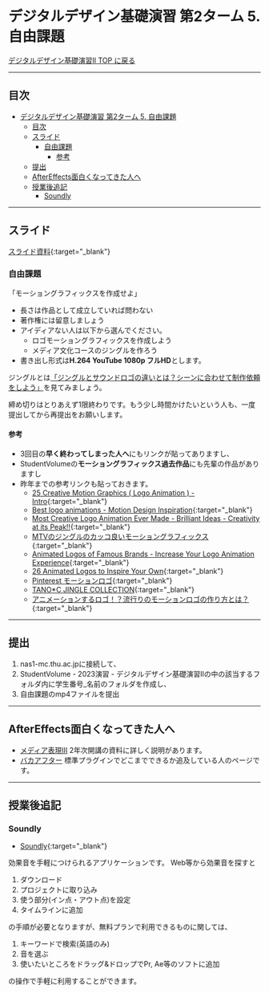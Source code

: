 # デジタルデザイン基礎演習 第2ターム 5. 自由課題

[デジタルデザイン基礎演習II TOP に戻る](./index.md)

---
## 目次

- [デジタルデザイン基礎演習 第2ターム 5. 自由課題](#デジタルデザイン基礎演習-第2ターム-5-自由課題)
  - [目次](#目次)
  - [スライド](#スライド)
    - [自由課題](#自由課題)
      - [参考](#参考)
  - [提出](#提出)
  - [AfterEffects面白くなってきた人へ](#aftereffects面白くなってきた人へ)
  - [授業後追記](#授業後追記)
    - [Soundly](#soundly)

---

## スライド

[スライド資料](./dd2_05slide.pdf){:target="_blank"}


### 自由課題
「モーショングラフィックスを作成せよ」

- 長さは作品として成立していれば問わない
- 著作権には留意しましょう
- アイディアない人は以下から選んでください。
  - ロゴモーショングラフィックスを作成しよう
  - メディア文化コースのジングルを作ろう
- 書き出し形式は**H.264 YouTube 1080p フルHD**とします。

ジングルとは[「ジングルとサウンドロゴの違いとは？シーンに合わせて制作依頼をしよう」](https://www.g-angle.co.jp/blog/sound/differences-between-jingle-and-sound-logo/)を見てみましょう。

締め切りはとりあえず1限終わりです。もう少し時間かけたいという人も、一度提出してから再提出をお願いします。

#### 参考
- 3回目の**早く終わってしまった人へ**にもリンクが貼ってありますし、
- StudentVolumeの**モーショングラフィックス過去作品**にも先輩の作品がありますし
- 昨年までの参考リンクも貼っておきます。
  - [25 Creative Motion Graphics ( Logo Animation ) - Intro](https://www.youtube.com/watch?v=-2F8ZkJIMq8){:target="_blank"}
  - [Best logo animations - Motion Design Inspiration](https://www.youtube.com/watch?v=nUnkUoBKEfE){:target="_blank"}
  - [Most Creative Logo Animation Ever Made - Brilliant Ideas - Creativity at its Peak!!](https://www.youtube.com/watch?v=UXyxp5zxiVA){:target="_blank"}
  - [MTVのジングルのカッコ良いモーショングラフィックス](http://happyword.net/mtv_motiongraphics/){:target="_blank"}
  - [Animated Logos of Famous Brands - Increase Your Logo Animation Experience](https://www.youtube.com/watch?v=Jm_NYFGS-mQ){:target="_blank"}
  - [26 Animated Logos to Inspire Your Own](https://blog.hubspot.com/marketing/animated-logos){:target="_blank"}
  - [Pinterest モーションロゴ](https://www.pinterest.jp/entcoltd/%E3%83%A2%E3%83%BC%E3%82%B7%E3%83%A7%E3%83%B3%E3%83%AD%E3%82%B4/){:target="_blank"}
  - [TANO*C JINGLE COLLECTION](http://www.tanocblog.net/review/53/){:target="_blank"}
  - [アニメーションするロゴ！？流行りのモーションロゴの作り方とは？](https://logo-design-osaka.com/animation-logo/){:target="_blank"}

<!--
### レポート課題
「他の学生の作品を5つ選んで400字以上で感想をレポートにして提出」

- 今日多くの人が作品提出できれば良いですね。
- 今日提出されている中から選んで構いません。

今日間に合わない人は来週までには提出するようにお願いします。
-->



---
## 提出

1. nas1-mc.thu.ac.jpに接続して、
2. StudentVolume - 2023演習 - デジタルデザイン基礎演習IIの中の該当するフォルダ内に学生番号_名前のフォルダを作成し、
3. 自由課題のmp4ファイル<!-- ・レポートはword形式、をそれぞれ提出 -->を提出

---
## AfterEffects面白くなってきた人へ
- [メディア表現III](https://sammyppr.github.io/2023/MediaRepresentationIII/) 2年次開講の資料に詳しく説明があります。
- [バカアフター](http://baaaf.com/) 標準プラグインでどこまでできるか追及している人のページです。

---
## 授業後追記
### Soundly
- [Soundly](https://getsoundly.com/){:target="_blank"}

効果音を手軽につけられるアプリケーションです。
Web等から効果音を探すと
1. ダウンロード
2. プロジェクトに取り込み
3. 使う部分(イン点・アウト点)を設定
4. タイムラインに追加

の手順が必要となりますが、無料プランで利用できるものに関しては、
1. キーワードで検索(英語のみ)
2. 音を選ぶ
3. 使いたいところをドラッグ&ドロップでPr, Ae等のソフトに追加

の操作で手軽に利用することができます。


